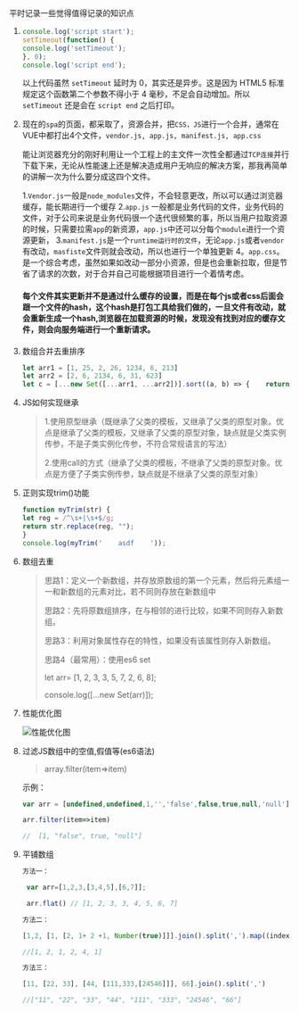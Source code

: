 平时记录一些觉得值得记录的知识点

1. ```javascript
   console.log('script start');
   setTimeout(function() {
   console.log('setTimeout');
   }, 0);
   console.log('script end');	
   ```


   以上代码虽然 `setTimeout` 延时为 0，其实还是异步。这是因为 HTML5 标准规定这个函数第二个参数不得小于 4 毫秒，不足会自动增加。所以 `setTimeout` 还是会在 `script end` 之后打印。

2. 现在的`spa`的页面，都采取了，资源合并，把`CSS，JS`进行一个合并，通常在VUE中都打出4个文件，`vendor.js, app.js, manifest.js, app.css`

   能让浏览器充分的刚好利用让一个工程上的主文件一次性全都通过`TCP连接`并行下载下来，无论从性能速上还是解决造成用户无响应的解决方案，那我再简单的讲解一次为什么要分成这四个文件。

   1.`Vendor.js`一般是`node_modules`文件，不会轻意更改，所以可以通过浏览器缓存，能长期进行一个缓存 2.`app.js` 一般都是业务代码的文件，业务代码的文件，对于公司来说是业务代码很一个迭代很频繁的事，所以当用户拉取资源的时候，只需要拉需`app`的新资源，`app.js`中还可以分每个`module`进行一个资源更新， 3.`manifest.js`是一个`runtime运行时的文件`，无论`app.js`或者`vendor`有改动，`masfiste`文件则就会改动，所以也进行一个单独更新 4。`app.css`。是一个综合考虑，虽然如果如改动一部分小资源，但是也会重新拉取，但是节省了请求的次数，对于合并自己可能根据项目进行一个着情考虑。

   #### 每个文件其实更新并不是通过什么缓存的设置，而是在每个js或者css后面会跟一个文件的hash，这个hash是打包工具给我们做的，一旦文件有改动，就会重新生成一个hash,浏览器在加载资源的时候，发现没有找到对应的缓存文件，则会向服务端进行一个重新请求。

3. 数组合并去重排序

   ```javascript
   let arr1 = [1, 25, 2, 26, 1234, 6, 213]
   let arr2 = [2, 6, 2134, 6, 31, 623]
   let c = [...new Set([...arr1, ...arr2])].sort((a, b) => { 	return a - b; })
   ```

4. JS如何实现继承

   >1.使用原型继承（既继承了父类的模板，又继承了父类的原型对象。优点是继承了父类的模板，又继承了父类的原型对象，缺点就是父类实例传参，不是子类实例化传参，不符合常规语言的写法） 
   >
   >2.使用call的方式（继承了父类的模板，不继承了父类的原型对象。优点是方便了子类实例传参，缺点就是不继承了父类的原型对象）

5. 正则实现trim()功能

   ```javascript
   function myTrim(str) {
   let reg = /^\s+|\s+$/g;
   return str.replace(reg, "");
   }
   console.log(myTrim('    asdf    '));
   ```

6. 数组去重

   >思路1：定义一个新数组，并存放原数组的第一个元素，然后将元素组一一和新数组的元素对比，若不同则存放在新数组中 
   >
   >思路2：先将原数组排序，在与相邻的进行比较，如果不同则存入新数组。 
   >
   >思路3：利用对象属性存在的特性，如果没有该属性则存入新数组。 
   >
   >思路4（最常用）：使用es6 set 
   >
   >let arr= [1, 2, 3, 3, 5, 7, 2, 6, 8]; 
   >
   >console.log([...new Set(arr)]);

7. 性能优化图

   ![性能优化图](F:\download\165bd6dede48dfa8.jpg)

8. 过滤JS数组中的空值,假值等(es6语法)

   > array.filter(item=>item)

   示例：

   ```javascript
   var arr = [undefined,undefined,1,'','false',false,true,null,'null']
   
   arr.filter(item=>item)
   
   //  [1, "false", true, "null"]	
   ```

9. 平铺数组

   ```javascript
   方法一：
   
    var arr=[1,2,3,[3,4,5],[6,7]]; 
   
    arr.flat() // [1, 2, 3, 3, 4, 5, 6, 7]
   
   方法二：
   
   [1,2, [1, [2, 1+ 2 +1, Number(true)]]].join().split(',').map((index) => Number(index))
   
   //[1, 2, 1, 2, 4, 1]
   
   方法三： 
   
   [11, [22, 33], [44, [111,333,[24546]]], 66].join().split(',')
   
   //["11", "22", "33", "44", "111", "333", "24546", "66"]
   ```
